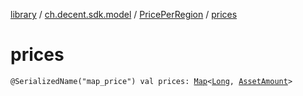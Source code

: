 [library](../../index.md) / [ch.decent.sdk.model](../index.md) / [PricePerRegion](index.md) / [prices](./prices.md)

# prices

`@SerializedName("map_price") val prices: `[`Map`](https://kotlinlang.org/api/latest/jvm/stdlib/kotlin.collections/-map/index.html)`<`[`Long`](https://kotlinlang.org/api/latest/jvm/stdlib/kotlin/-long/index.html)`, `[`AssetAmount`](../-asset-amount/index.md)`>`